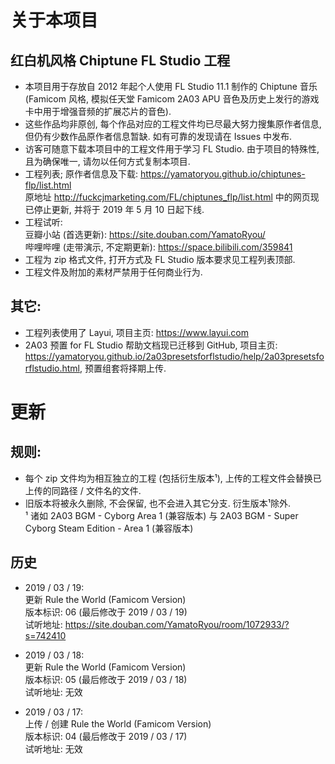 # 关于本项目
## 红白机风格 Chiptune FL Studio 工程  
* 本项目用于存放自 2012 年起个人使用 FL Studio 11.1 制作的 Chiptune 音乐 (Famicom 风格, 模拟任天堂 Famicom 2A03 APU 音色及历史上发行的游戏卡中用于增强音频的扩展芯片的音色).  
* 这些作品均非原创, 每个作品对应的工程文件均已尽最大努力搜集原作者信息, 但仍有少数作品原作者信息暂缺.  如有可靠的发现请在 Issues 中发布.  
* 访客可随意下载本项目中的工程文件用于学习 FL Studio. 由于项目的特殊性, 且为确保唯一, 请勿以任何方式复制本项目.  
* 工程列表; 原作者信息及下载: https://yamatoryou.github.io/chiptunes-flp/list.html  
原地址 http://fuckcjmarketing.com/FL/chiptunes_flp/list.html 中的网页现已停止更新, 并将于 2019 年 5 月 10 日起下线.  
* 工程试听:  
豆瓣小站 (首选更新): https://site.douban.com/YamatoRyou/  
哔哩哔哩 (走带演示, 不定期更新): https://space.bilibili.com/359841  
* 工程为 zip 格式文件, 打开方式及 FL Studio 版本要求见工程列表顶部.  
* 工程文件及附加的素材严禁用于任何商业行为.  

## 其它:  
* 工程列表使用了 Layui, 项目主页: https://www.layui.com  
* 2A03 预置 for FL Studio 帮助文档现已迁移到 GitHub, 项目主页: https://yamatoryou.github.io/2a03presetsforflstudio/help/2a03presetsforflstudio.html, 预置组套将择期上传.  

# 更新  
## 规则:  
* 每个 zip 文件均为相互独立的工程 (包括衍生版本¹), 上传的工程文件会替换已上传的同路径 / 文件名的文件.  
* 旧版本将被永久删除, 不会保留, 也不会进入其它分支. 衍生版本¹除外.  
¹ 诸如 2A03 BGM - Cyborg Area 1 (兼容版本) 与 2A03 BGM - Super Cyborg Steam Edition - Area 1 (兼容版本)

## 历史  
* 2019 / 03 / 19:  
更新 Rule the World (Famicom Version)  
版本标识: 06 (最后修改于 2019 / 03 / 19)  
试听地址: https://site.douban.com/YamatoRyou/room/1072933/?s=742410  

* 2019 / 03 / 18:  
更新 Rule the World (Famicom Version)  
版本标识: 05 (最后修改于 2019 / 03 / 18)  
试听地址: 无效  

* 2019 / 03 / 17:  
上传 / 创建 Rule the World (Famicom Version)  
版本标识: 04 (最后修改于 2019 / 03 / 17)  
试听地址: 无效  
